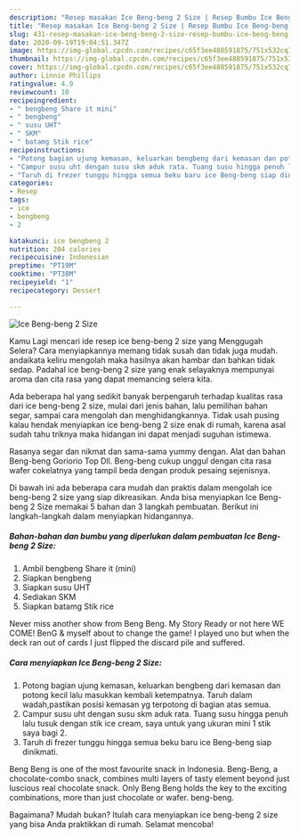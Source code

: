 ```yaml
---
description: "Resep masakan Ice Beng-beng 2 Size | Resep Bumbu Ice Beng-beng 2 Size Yang Bisa Manjain Lidah"
title: "Resep masakan Ice Beng-beng 2 Size | Resep Bumbu Ice Beng-beng 2 Size Yang Bisa Manjain Lidah"
slug: 431-resep-masakan-ice-beng-beng-2-size-resep-bumbu-ice-beng-beng-2-size-yang-bisa-manjain-lidah
date: 2020-09-19T19:04:51.347Z
image: https://img-global.cpcdn.com/recipes/c65f3ee488591875/751x532cq70/ice-beng-beng-2-size-foto-resep-utama.jpg
thumbnail: https://img-global.cpcdn.com/recipes/c65f3ee488591875/751x532cq70/ice-beng-beng-2-size-foto-resep-utama.jpg
cover: https://img-global.cpcdn.com/recipes/c65f3ee488591875/751x532cq70/ice-beng-beng-2-size-foto-resep-utama.jpg
author: Linnie Phillips
ratingvalue: 4.9
reviewcount: 10
recipeingredient:
- " bengbeng Share it mini"
- " bengbeng"
- " susu UHT"
- " SKM"
- " batamg Stik rice"
recipeinstructions:
- "Potong bagian ujung kemasan, keluarkan bengbeng dari kemasan dan potong kecil lalu masukkan kembali ketempatnya. Taruh dalam wadah,pastikan posisi kemasan yg terpotong di bagian atas semua."
- "Campur susu uht dengan susu skm aduk rata. Tuang susu hingga penuh lalu tusuk dengan stik ice cream, saya untuk yang ukuran mini 1 stik saya bagi 2."
- "Taruh di frezer tunggu hingga semua beku baru ice Beng-beng siap dinikmati."
categories:
- Resep
tags:
- ice
- bengbeng
- 2

katakunci: ice bengbeng 2 
nutrition: 204 calories
recipecuisine: Indonesian
preptime: "PT19M"
cooktime: "PT38M"
recipeyield: "1"
recipecategory: Dessert

---
```



![Ice Beng-beng 2 Size](https://img-global.cpcdn.com/recipes/c65f3ee488591875/751x532cq70/ice-beng-beng-2-size-foto-resep-utama.jpg)

Kamu Lagi mencari ide resep ice beng-beng 2 size yang Menggugah Selera? Cara menyiapkannya memang tidak susah dan tidak juga mudah. andaikata keliru mengolah maka hasilnya akan hambar dan bahkan tidak sedap. Padahal ice beng-beng 2 size yang enak selayaknya mempunyai aroma dan cita rasa yang dapat memancing selera kita.

Ada beberapa hal yang sedikit banyak berpengaruh terhadap kualitas rasa dari ice beng-beng 2 size, mulai dari jenis bahan, lalu pemilihan bahan segar, sampai cara mengolah dan menghidangkannya. Tidak usah pusing kalau hendak menyiapkan ice beng-beng 2 size enak di rumah, karena asal sudah tahu triknya maka hidangan ini dapat menjadi suguhan istimewa.

Rasanya segar dan nikmat dan sama-sama yummy dengan. Alat dan bahan Beng-beng Goriorio Top Dll. Beng-beng cukup unggul dengan cita rasa wafer cokelatnya yang tampil beda dengan produk pesaing sejenisnya.


Di bawah ini ada beberapa cara mudah dan praktis dalam mengolah ice beng-beng 2 size yang siap dikreasikan. Anda bisa menyiapkan Ice Beng-beng 2 Size memakai 5 bahan dan 3 langkah pembuatan. Berikut ini langkah-langkah dalam menyiapkan hidangannya.

<!--inarticleads1-->

##### Bahan-bahan dan bumbu yang diperlukan dalam pembuatan Ice Beng-beng 2 Size:

1. Ambil  bengbeng Share it (mini)
1. Siapkan  bengbeng
1. Siapkan  susu UHT
1. Sediakan  SKM
1. Siapkan  batamg Stik rice


Never miss another show from Beng Beng. My Story Ready or not here WE COME! BenG &amp; myself about to change the game! I played uno but when the deck ran out of cards I just flipped the discard pile and suffered. 

<!--inarticleads2-->

##### Cara menyiapkan Ice Beng-beng 2 Size:

1. Potong bagian ujung kemasan, keluarkan bengbeng dari kemasan dan potong kecil lalu masukkan kembali ketempatnya. Taruh dalam wadah,pastikan posisi kemasan yg terpotong di bagian atas semua.
1. Campur susu uht dengan susu skm aduk rata. Tuang susu hingga penuh lalu tusuk dengan stik ice cream, saya untuk yang ukuran mini 1 stik saya bagi 2.
1. Taruh di frezer tunggu hingga semua beku baru ice Beng-beng siap dinikmati.


Beng Beng is one of the most favourite snack in Indonesia. Beng-Beng, a chocolate-combo snack, combines multi layers of tasty element beyond just luscious real chocolate snack. Only Beng Beng holds the key to the exciting combinations, more than just chocolate or wafer. beng-beng. 

Bagaimana? Mudah bukan? Itulah cara menyiapkan ice beng-beng 2 size yang bisa Anda praktikkan di rumah. Selamat mencoba!
